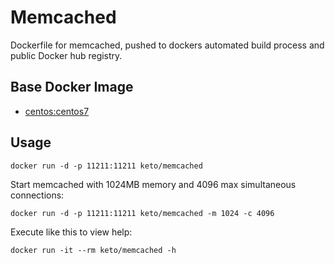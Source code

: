 # Memcached

Dockerfile for memcached, pushed to dockers automated build process and public Docker hub registry.


## Base Docker Image

* [centos:centos7](https://registry.hub.docker.com/_/centos/)


## Usage

	docker run -d -p 11211:11211 keto/memcached


Start memcached with 1024MB memory and 4096 max simultaneous connections:

	docker run -d -p 11211:11211 keto/memcached -m 1024 -c 4096


Execute like this to view help:

	docker run -it --rm keto/memcached -h

